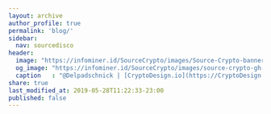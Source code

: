 ```yaml
---
layout: archive
author_profile: true
permalink: 'blog/'
sidebar:
  nav: sourcedisco 
header:
  image: "https://infominer.id/SourceCrypto/images/Source-Crypto-banner.png"
  og_image: "https://infominer.id/SourceCrypto/images/source-crypto-gh-og.png"
  caption   : "@Delpadschnick | [CryptoDesign.io](https://CryptoDesign.io)"
share: true
last_modified_at: 2019-05-28T11:22:33-23:00
published: false
---
```

